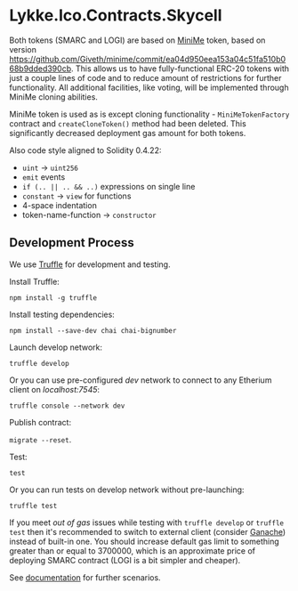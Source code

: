 # Lykke.Ico.Contracts.Skycell

Both tokens (SMARC and LOGI) are based on [MiniMe](https://github.com/Giveth/minime) token, based on version https://github.com/Giveth/minime/commit/ea04d950eea153a04c51fa510b068b9dded390cb.
This allows us to have fully-functional ERC-20 tokens with just a couple lines of code and to reduce amount of restrictions for further functionality.
All additional facilities, like voting, will be implemented through MiniMe cloning abilities.

MiniMe token is used as is except cloning functionality - `MiniMeTokenFactory` contract and `createCloneToken()` method had been deleted.
This significantly decreased deployment gas amount for both tokens.
   
Also code style aligned to Solidity 0.4.22:
- `uint` -> `uint256`
- `emit` events
- `if (.. || .. && ..)` expressions on single line
- `constant` -> `view` for functions
- 4-space indentation
- token-name-function -> `constructor`

## Development Process

We use [Truffle](http://truffleframework.com/docs/) for development and testing.

Install Truffle:

```npm install -g truffle```

Install testing dependencies:

```npm install --save-dev chai chai-bignumber```

Launch develop network:

```truffle develop```

Or you can use pre-configured *dev* network to connect to any Etherium client on *localhost:7545*: 

```truffle console --network dev```

Publish contract:

```migrate --reset```.

Test:

```test```

Or you can run tests on develop network without pre-launching:

```truffle test```

If you meet *out of gas* issues while testing with ```truffle develop``` or ```truffle test``` then it's recommended
to switch to external client (consider [Ganache](truffleframework.com/ganache/)) instead of built-in one. You should
increase default gas limit to something greater than or equal to 3700000, which is an approximate price of deploying
SMARC contract (LOGI is a bit simpler and cheaper).

See [documentation](http://truffleframework.com/docs/) for further scenarios.